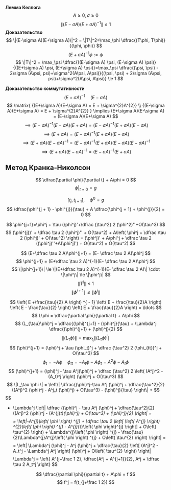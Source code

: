  **Лемма Келлога**
$$
A \ge 0 , \sigma \ge 0
$$
$$
\| (E-\sigma A)(E+\sigma A)^{-1} \|\le 1
$$
**Доказательство**
$$
\|(E-\sigma A)(E+\sigma A)\|^2 = \|T\|^2=\max_\phi \dfrac{(T\phi, T\phi)}{(\phi, \phi)}
$$
$$
(E+\sigma A)^{-1}\phi :=\psi
$$
$$
\|T\|^2 = \max_\psi \dfrac{((E-\sigma A) \psi, (E-\sigma A) \psi)}{((E+\sigma A) \psi, (E+\sigma A) \psi)}=\max_\psi \dfrac{(\psi, \psi) - 2\sigma (A\psi, psi)+\sigma^2(A\psi, A\psi)}{(\psi, \psi) + 2\sigma (A\psi, psi)+\sigma^2(A\psi, A\psi)} \le 1
$$


**Доказательство коммутативности**
$$
(E+\sigma A)^{-1} \quad (E-\sigma A)
$$
$$
\matrix{
{(E+\sigma A)(E-\sigma A) = E + \sigma^{2}A^{2}} \\
{(E-\sigma A)(E+\sigma A) = E + \sigma^{2}A^{2}}
} \implies (E+\sigma A)(E-\sigma A) = (E-\sigma A)(E+\sigma A)
$$
$$
\implies
(E-\sigma A)^{-1}(E-\sigma A)(E+\sigma A) = (E-\sigma A)^{-1}(E+\sigma A)(E-\sigma A)
$$
$$
\implies
(E+\sigma A) = (E-\sigma A)^{-1}(E+\sigma A)(E-\sigma A)
$$
$$
\implies
(E+\sigma A)(E-\sigma A)^{-1} = (E-\sigma A)^{-1}(E+\sigma A)(E-\sigma A)(E-\sigma A)^{-1}
$$
$$
\implies
(E+\sigma A)(E-\sigma A)^{-1} = (E-\sigma A)^{-1}(E+\sigma A)
$$



## Метод Кранка-Николсон
$$
\dfrac{\partial \phi}{\partial t} + A\phi = 0
$$
$$
\phi|_{t=0} = g
$$

$$\left[ t_{j}, t_{j + 1} \right],  \quad \phi^{0} = g $$
$$
\dfrac{\phi^{j + 1} - \phi^{j}}{\tau} + A \dfrac{\phi^{j + 1} + \phi^{j}}{2} = 0
$$

$$
\phi^{j+1}=\phi^j + \tau (\phi^j)'+\dfrac {\tau^2} 2 (\phi^2)''+O(\tau^3)
$$
$$
(\phi^{j})' + \dfrac \tau 2 (\phi^j)'' + O(\tau^2) + A\left( \phi^j + \dfrac \tau 2 (\phi^j)' + O(\tau^2) \right) = (\phi^j)' + A\phi^j + \dfrac \tau 2 ((\phi^j)''+A(\phi^j)') + O(\tau^2) = O(\tau^2)
$$



$$
(E+\dfrac \tau 2 A)\phi^{j+1} = (E- \dfrac \tau 2 A)\phi^j
$$
$$
\phi^{j+1} = (E+\dfrac \tau 2 A)^{-1}(E- \dfrac \tau 2 A)\phi^j
$$
$$
\|\phi^{j+1}\| \le \|(E+\dfrac \tau 2 A)^{-1}(E- \dfrac \tau 2 A)\| \cdot \|\phi^j\| \le \|\phi^j\|
$$
$$
\|T^{j}\| \leq 1
$$
$$
\|\phi^{j + 1}\| \leq \| \phi^{j}\|
$$


$$
\left( E +\frac{\tau}{2} A  \right) ^{ - 1} \left( E + \frac{\tau}{2}A \right) \left( E - \frac{\tau}{2} \right) \left( E + \frac{\tau}{2}A \right)  = \ldots
$$
$$
L\phi = \dfrac{\partial \phi}{\partial t} + A\phi
$$
$$
(L_{\tau}\phi)^j = \dfrac{(\phi)^{j+1} - (\phi)^j}{\tau} + \Lambda^j \dfrac{(\phi)^{j+1} + (\phi)^j}{2}
$$
$$
\|(L_\tau \phi) \| = \max_{t_j} \|(L_\tau \phi)^j\|
$$
$$
(\phi)^{j+1} = (\phi)^j + \tau (\phi_t)^j + \dfrac {\tau^2} 2 (\phi_{tt})^j + O(\tau^3)
$$
$$
\phi_t = -A\phi \quad \phi_{tt} = -A_t \phi - A\phi_t = A^2\phi-A_t \phi
$$
$$
(\phi)^{j+1} = (\phi)^j - \tau A^j(\phi)^j + \dfrac {\tau^2} 2 \left( (A^j)^2 - (A_t)^j \right) (\phi)^j + O(\tau^3)
$$
$$
\|L_\tau \phi \| = \left\|  \dfrac{(\phi)^j-\tau A^j (\phi)^j + \dfrac{\tau^2}{2} ((A^j)^2 (\phi)^j - A^j_t (\phi)^j) + O(\tau^3) - (\phi)^j}{\tau} \right\| + 
$$
$$
+ \Lambda^j \left\|  \dfrac {(\phi)^j - \tau A^j (\phi)^j + \dfrac{\tau^2}{2} ((A^j)^2 (\phi)^j - (A^{j}_t)(\phi)^j) + O(\tau^3) + (\phi)^j}{2} \right\| =
$$
$$
= \left\|-A^{j}\left( \phi \right) ^{j} + \dfrac \tau 2 \left[ \left( A^{j} \right) ^{2}\left( \phi \right) ^{j} - A^{j}_{t}\left( \phi \right)^{j}  \right] + O\left( \tau^{2} \right) + \Lambda^{j}\left( \phi \right) ^{j} - \frac{\tau}{2}\Lambda^{j}A^{j}\left( \phi \right) ^{j} + O\left( \tau^{2} \right) \right\| =
$$
$$
= \left\| \Lambda^j (\phi)^j - A^j (\phi)^j + \dfrac{\tau}{2} \left[ (A^j)^2 - A_t^j - \Lambda^j A^j \right] (\phi)^j + O\left( \tau^{2} \right) \right\| 
$$
$$
\Lambda^j = \left\{ A^{j+\frac 1 2}, \dfrac{A^j + A^{j+1}}{2}, A^j + \dfrac \tau 2 A_t^j \right\}
$$

$$
\dfrac{\partial \phi}{\partial t} + A\phi = f
$$
$$
f^j = f(t_{j+\frac 1 2})
$$

















































